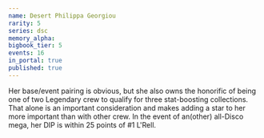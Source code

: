 ```yaml
---
name: Desert Philippa Georgiou
rarity: 5
series: dsc
memory_alpha:
bigbook_tier: 5
events: 16
in_portal: true
published: true
---
```


Her base/event pairing is obvious, but she also owns the honorific of being one of two Legendary crew to qualify for three stat-boosting collections. That alone is an important consideration and makes adding a star to her more important than with other crew. In the event of an(other) all-Disco mega, her DIP is within 25 points of #1 L'Rell.
